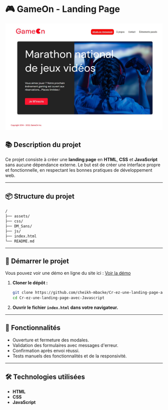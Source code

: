 # 🎮 GameOn - Landing Page

![GameOn](/assets/screenshot/Drea.JPG "GameOn")

## 📚 Description du projet

Ce projet consiste à créer une **landing page** en **HTML**, **CSS** et **JavaScript** sans aucune dépendance externe. Le but est de créer une interface propre et fonctionnelle, en respectant les bonnes pratiques de développement web.

---

## 📦 Structure du projet

```
/
├── assets/        
├── css/           
├── DM_Sans/    
├── js/             
├── index.html    
└── README.md       
```

---

## 🚀 Démarrer le projet

Vous pouvez voir une démo en ligne du site ici : [Voir la démo](https://cheikh-mbacke.github.io/Cr-ez-une-landing-page-avec-Javascript/)

1. **Cloner le dépôt :**

   ```bash
   git clone https://github.com/cheikh-mbacke/Cr-ez-une-landing-page-avec-Javascript.git
   cd Cr-ez-une-landing-page-avec-Javascript
   ```

2. **Ouvrir le fichier `index.html` dans votre navigateur.**

---

## 🎯 Fonctionnalités

* Ouverture et fermeture des modales.
* Validation des formulaires avec messages d'erreur.
* Confirmation après envoi réussi.
* Tests manuels des fonctionnalités et de la responsivité.

---

## 🛠️ Technologies utilisées

* **HTML**
* **CSS**
* **JavaScript**